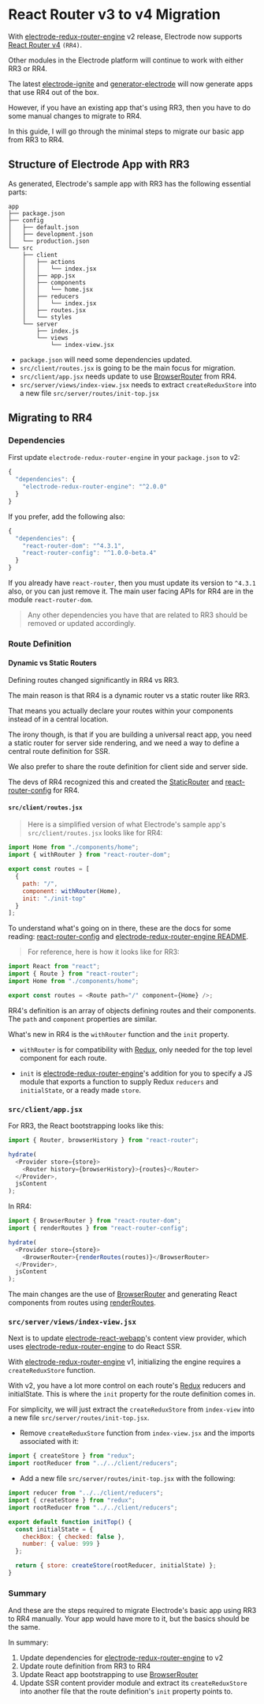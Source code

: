 # React Router v3 to v4 Migration

With [electrode-redux-router-engine] v2 release, Electrode now supports [React Router v4] `(RR4)`.

Other modules in the Electrode platform will continue to work with either RR3 or RR4.

The latest [electrode-ignite] and [generator-electrode] will now generate apps that use RR4 out of the box.

However, if you have an existing app that's using RR3, then you have to do some manual changes to migrate to RR4.

In this guide, I will go through the minimal steps to migrate our basic app from RR3 to RR4.

## Structure of Electrode App with RR3

As generated, Electrode's sample app with RR3 has the following essential parts:

```
app
├── package.json
├── config
│   ├── default.json
│   ├── development.json
│   └── production.json
└── src
    ├── client
    │   ├── actions
    │   │   └── index.jsx
    │   ├── app.jsx
    │   ├── components
    │   │   └── home.jsx
    │   ├── reducers
    │   │   └── index.jsx
    │   ├── routes.jsx
    │   └── styles
    └── server
        ├── index.js
        └── views
            └── index-view.jsx
```

- `package.json` will need some dependencies updated.
- `src/client/routes.jsx` is going to be the main focus for migration.
- `src/client/app.jsx` needs update to use [BrowserRouter] from RR4.
- `src/server/views/index-view.jsx` needs to extract `createReduxStore` into a new file `src/server/routes/init-top.jsx`

## Migrating to RR4

### Dependencies

First update `electrode-redux-router-engine` in your `package.json` to v2:

```js
{
  "dependencies": {
    "electrode-redux-router-engine": "^2.0.0"
  }
}
```

If you prefer, add the following also:

```js
{
  "dependencies": {
    "react-router-dom": "^4.3.1",
    "react-router-config": "^1.0.0-beta.4"
  }
}
```

If you already have `react-router`, then you must update its version to `^4.3.1` also, or you can just remove it. The main user facing APIs for RR4 are in the module `react-router-dom`.

> Any other dependencies you have that are related to RR3 should be removed or updated accordingly.

### Route Definition

#### Dynamic vs Static Routers

Defining routes changed significantly in RR4 vs RR3.

The main reason is that RR4 is a dynamic router vs a static router like RR3.

That means you actually declare your routes within your components instead of in a central location.

The irony though, is that if you are building a universal react app, you need a static router for server side rendering, and we need a way to define a central route definition for SSR.

We also prefer to share the route definition for client side and server side.

The devs of RR4 recognized this and created the [StaticRouter] and [react-router-config] for RR4.

#### `src/client/routes.jsx`

> Here is a simplified version of what Electrode's sample app's `src/client/routes.jsx` looks like for RR4:

```js
import Home from "./components/home";
import { withRouter } from "react-router-dom";

export const routes = [
  {
    path: "/",
    component: withRouter(Home),
    init: "./init-top"
  }
];
```

To understand what's going on in there, these are the docs for some reading: [react-router-config] and [electrode-redux-router-engine README].

> For reference, here is how it looks like for RR3:

```js
import React from "react";
import { Route } from "react-router";
import Home from "./components/home";

export const routes = <Route path="/" component={Home} />;
```

RR4's definition is an array of objects defining routes and their components. The `path` and `component` properties are similar.

What's new in RR4 is the `withRouter` function and the `init` property.

- `withRouter` is for compatibility with [Redux], only needed for the top level component for each route.

- `init` is [electrode-redux-router-engine]'s addition for you to specify a JS module that exports a function to supply Redux `reducers` and `initialState`, or a ready made `store`.

### `src/client/app.jsx`

For RR3, the React bootstrapping looks like this:

```js
import { Router, browserHistory } from "react-router";

hydrate(
  <Provider store={store}>
    <Router history={browserHistory}>{routes}</Router>
  </Provider>,
  jsContent
);
```

In RR4:

```js
import { BrowserRouter } from "react-router-dom";
import { renderRoutes } from "react-router-config";

hydrate(
  <Provider store={store}>
    <BrowserRouter>{renderRoutes(routes)}</BrowserRouter>
  </Provider>,
  jsContent
);
```

The main changes are the use of [BrowserRouter] and generating React components from routes using [renderRoutes].

### `src/server/views/index-view.jsx`

Next is to update [electrode-react-webapp]'s content view provider, which uses [electrode-redux-router-engine] to do React SSR.

With [electrode-redux-router-engine] v1, initializing the engine requires a `createReduxStore` function.

With v2, you have a lot more control on each route's [Redux] reducers and initialState. This is where the `init` property for the route definition comes in.

For simplicity, we will just extract the `createReduxStore` from `index-view` into a new file `src/server/routes/init-top.jsx`.

- Remove `createReduxStore` function from `index-view.jsx` and the imports associated with it:

```js
import { createStore } from "redux";
import rootReducer from "../../client/reducers";
```

- Add a new file `src/server/routes/init-top.jsx` with the following:

```js
import reducer from "../../client/reducers";
import { createStore } from "redux";
import rootReducer from "../../client/reducers";

export default function initTop() {
  const initialState = {
    checkBox: { checked: false },
    number: { value: 999 }
  };

  return { store: createStore(rootReducer, initialState) };
}
```

### Summary

And these are the steps required to migrate Electrode's basic app using RR3 to RR4 manually. Your app would have more to it, but the basics should be the same.

In summary:

1.  Update dependencies for [electrode-redux-router-engine] to v2
2.  Update route definition from RR3 to RR4
3.  Update React app bootstrapping to use [BrowserRouter]
4.  Update SSR content provider module and extract its `createReduxStore` into another file that the route definition's `init` property points to.

[react router v4]: https://reacttraining.com/react-router/web/guides/philosophy
[staticrouter]: https://reacttraining.com/react-router/web/api/StaticRouter
[react-router-config]: https://www.npmjs.com/package/react-router-config
[browserrouter]: https://reacttraining.com/react-router/web/api/BrowserRouter
[redux]: https://redux.js.org/
[renderroutes]: https://www.npmjs.com/package/react-router-config#renderroutesroutes-extraprops--
[electrode-redux-router-engine]: https://www.npmjs.com/package/electrode-redux-router-engine
[electrode-ignite]: https://www.npmjs.com/package/electrode-ignite
[generator-electrode]: https://www.npmjs.com/package/generator-electrode
[electrode-react-webapp]: https://www.npmjs.com/package/electrode-react-webapp
[electrode-redux-router-engine readme]: ../chapter1/advanced/stand-alone-modules/redux-router-engine.md
